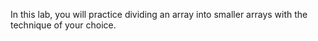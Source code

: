 In this lab, you will practice dividing an array into smaller arrays with the technique of your choice.
